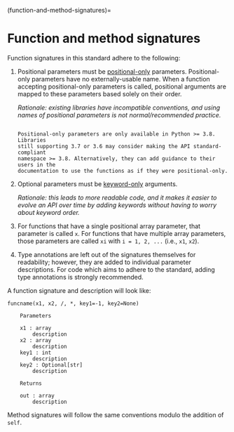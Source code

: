 (function-and-method-signatures)=

# Function and method signatures

Function signatures in this standard adhere to the following:

1. Positional parameters must be
   [positional-only](https://www.python.org/dev/peps/pep-0570/) parameters.
   Positional-only parameters have no externally-usable name. When a function
   accepting positional-only parameters is called, positional arguments are
   mapped to these parameters based solely on their order.

   _Rationale: existing libraries have incompatible conventions, and using names
   of positional parameters is not normal/recommended practice._

    ```{note}

    Positional-only parameters are only available in Python >= 3.8. Libraries
    still supporting 3.7 or 3.6 may consider making the API standard-compliant
    namespace >= 3.8. Alternatively, they can add guidance to their users in the
    documentation to use the functions as if they were positional-only. 
    ```

2. Optional parameters must be
   [keyword-only](https://www.python.org/dev/peps/pep-3102/) arguments.

   _Rationale: this leads to more readable code, and it makes it easier to
   evolve an API over time by adding keywords without having to worry about
   keyword order._

3. For functions that have a single positional array parameter, that parameter
   is called `x`. For functions that have multiple array parameters, those
   parameters are called `xi` with `i = 1, 2, ...` (i.e., `x1`, `x2`).

4. Type annotations are left out of the signatures themselves for readability; however,
   they are added to individual parameter descriptions. For code which aims to
   adhere to the standard, adding type annotations is strongly recommended.

A function signature and description will look like:

```
funcname(x1, x2, /, *, key1=-1, key2=None)

    Parameters

    x1 : array
        description
    x2 : array
        description
    key1 : int
        description
    key2 : Optional[str]
        description

    Returns

    out : array
        description
```

Method signatures will follow the same conventions modulo the addition of
`self`.
